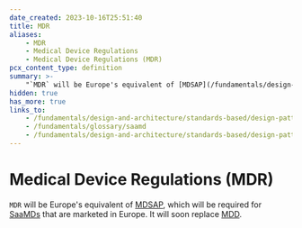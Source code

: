 ```yaml
---
date_created: 2023-10-16T25:51:40
title: MDR
aliases:
    - MDR
    - Medical Device Regulations
    - Medical Device Regulations (MDR)
pcx_content_type: definition
summary: >-
    "`MDR` will be Europe's equivalent of [MDSAP](/fundamentals/design-and-architecture/standards-based/design-patterns/mdsap), which will be required for [SaaMDs](/fundamentals/glossary/saamd) that are marketed in Europe. It will soon replace [MDD](/fundamentals/design-and-architecture/standards-based/design-patterns/mdd)."
hidden: true
has_more: true
links_to:
    - /fundamentals/design-and-architecture/standards-based/design-patterns/mdsap
    - /fundamentals/glossary/saamd
    - /fundamentals/design-and-architecture/standards-based/design-patterns/mdd
---
```


# Medical Device Regulations (MDR)

`MDR` will be Europe's equivalent of [MDSAP](/fundamentals/design-and-architecture/standards-based/design-patterns/mdsap), which will be required for [SaaMDs](/fundamentals/glossary/saamd) that are marketed in Europe. It will soon replace [MDD](/fundamentals/design-and-architecture/standards-based/design-patterns/mdd).
